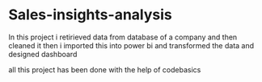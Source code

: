 # Sales-insights-analysis

In this project i retirieved data from database of a company and then cleaned it 
then i imported this into power bi and transformed the data and designed dashboard

all this project has been done with the help of codebasics
